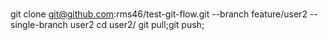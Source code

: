 #

git clone git@github.com:rms46/test-git-flow.git --branch feature/user2 --single-branch user2
cd user2/
git pull;git push;

